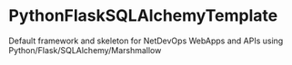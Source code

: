 # PythonFlaskSQLAlchemyTemplate
Default framework and skeleton for NetDevOps WebApps and APIs using Python/Flask/SQLAlchemy/Marshmallow
